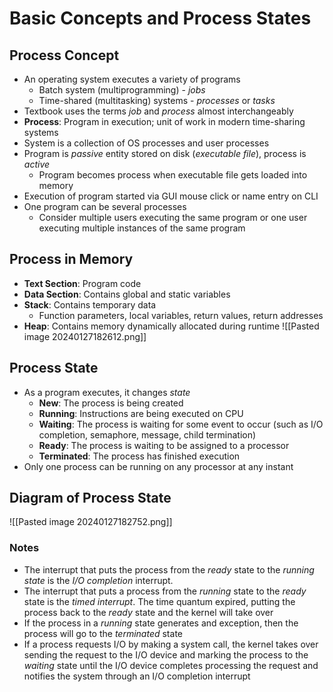 # Basic Concepts and Process States
## Process Concept
- An operating system executes a variety of programs
	- Batch system (multiprogramming) - *jobs*
	- Time-shared (multitasking) systems - *processes* or *tasks*
- Textbook uses the terms *job* and *process* almost interchangeably
- **Process**: Program in execution; unit of work in modern time-sharing systems
- System is a collection of OS processes and user processes
- Program is *passive* entity stored on disk (*executable file*), process is *active* 
	- Program becomes process when executable file gets loaded into memory
- Execution of program started via GUI mouse click or name entry on CLI
- One program can be several processes
	- Consider multiple users executing the same program or one user executing multiple instances of the same program

## Process in Memory
- **Text Section**: Program code
- **Data Section**: Contains global and static variables
- **Stack**: Contains temporary data
	- Function parameters, local variables, return values, return addresses
- **Heap**: Contains memory dynamically allocated during runtime
![[Pasted image 20240127182612.png]]

## Process State
- As a program executes, it changes *state*
	- **New**: The process is being created
	- **Running**: Instructions are being executed on CPU
	- **Waiting**: The process is waiting for some event to occur (such as I/O completion, semaphore, message, child termination)
	- **Ready**: The process is waiting to be assigned to a processor
	- **Terminated**: The process has finished execution
- Only one process can be running on any processor at any instant
## Diagram of Process State
![[Pasted image 20240127182752.png]]
### Notes
- The interrupt that puts the process from the *ready* state to the *running state* is the *I/O completion* interrupt. 
-  The interrupt that puts a process from the *running* state to the *ready* state is the *timed interrupt*. The time quantum expired, putting the process back to the *ready* state and the kernel will take over
- If the process in a *running* state generates and exception, then the process will go to the *terminated* state
- If a process requests I/O by making a system call, the kernel takes over sending the request to the I/O device and marking the process to the *waiting* state until the I/O device completes processing the request and notifies the system through an I/O completion interrupt